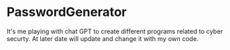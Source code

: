 # PasswordGenerator
It's me playing with chat GPT to create different programs related to cyber securty.
At later date will update and change it with my own code.
